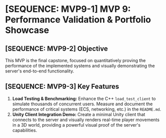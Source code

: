 # [SEQUENCE: MVP9-1] MVP 9: Performance Validation & Portfolio Showcase

## [SEQUENCE: MVP9-2] Objective
This MVP is the final capstone, focused on quantitatively proving the performance of the implemented systems and visually demonstrating the server's end-to-end functionality.

## [SEQUENCE: MVP9-3] Key Features
1.  **Load Testing & Benchmarking:** Enhance the C++ `load_test_client` to simulate thousands of concurrent users. Measure and document the performance of critical systems (ECS, networking, etc.) in the `README.md`.
2.  **Unity Client Integration Demo:** Create a minimal Unity client that connects to the server and visually renders real-time player movements in a 3D world, providing a powerful visual proof of the server's capabilities.
